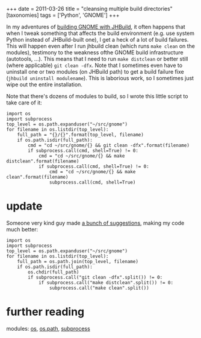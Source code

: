 +++
date = 2011-03-26
title = "cleansing multiple build directories"
[taxonomies]
tags = ['Python', 'GNOME']
+++

In my adventures of [building GNOME with JHBuild], it often happens that
when I tweak something that affects the build environment (e.g. use
system Python instead of JHBuild-built one), I get a heck of a lot of
build failures. This will happen even after I run jhbuild clean (which
runs `make clean` on the modules), testimony to the weakness ofthe GNOME
build infrastructure (autotools, ...). This means that I need to run
`make distclean` or better still (where applicable) `git clean -dfx`.
Note that I sometimes even have to uninstall one or two modules (on
JHBuild path) to get a build failure fixe
(`jhbuild uninstall modulename`). This is laborious work, so I sometimes
just wipe out the entire installation.

Note that there's dozens of modules to build, so I wrote this little
script to take care of it:

``` {.sourceCode .python}
import os
import subprocess
top_level = os.path.expanduser("~/src/gnome")
for filename in os.listdir(top_level):
    full_path = "{}/{}".format(top_level, filename)
    if os.path.isdir(full_path):
        cmd = "cd ~/src/gnome/{} && git clean -dfx".format(filename)
        if subprocess.call(cmd, shell=True) != 0:
            cmd = "cd ~/src/gnome/{} && make distclean".format(filename)
            if subprocess.call(cmd, shell=True) != 0:
                cmd = "cd ~/src/gnome/{} && make clean".format(filename)
                subprocess.call(cmd, shell=True)
```

update
======

Someone very kind guy made [a bunch of suggestions], making my code much
better:

``` {.sourceCode .python}
import os
import subprocess
top_level = os.path.expanduser("~/src/gnome")
for filename in os.listdir(top_level):
    full_path = os.path.join(top_level, filename)
    if os.path.isdir(full_path):
        os.chdir(full_path)
        if subprocess.call("git clean -dfx".split()) != 0:
            if subprocess.call("make distclean".split()) != 0:
                subprocess.call("make clean".split())
```

further reading
===============

modules: [os], [os.path], [subprocess]

  [building GNOME with JHBuild]: http://tshepang.net/my-jhbuild-setup
  [a bunch of suggestions]: http://codereview.stackexchange.com/questions/1476/cleansing-multiple-build-directories/1477#1477
  [os]: http://docs.python.org//library/os
  [os.path]: http://docs.python.org//library/os.path
  [subprocess]: http://docs.python.org//library/subprocess
